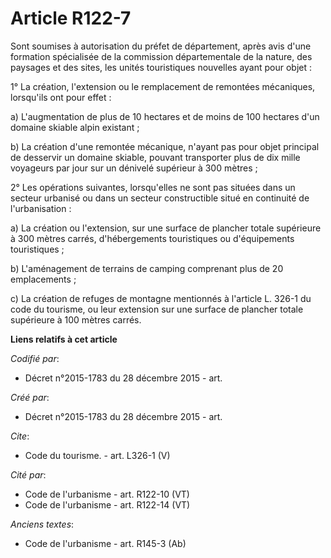 # Article R122-7

Sont soumises à autorisation du préfet de département, après avis d'une formation spécialisée de la commission départementale
de la nature, des paysages et des sites, les unités touristiques nouvelles ayant pour objet :

1° La création, l'extension ou le remplacement de remontées mécaniques, lorsqu'ils ont pour effet :

a) L'augmentation de plus de 10 hectares et de moins de 100 hectares d'un domaine skiable alpin existant ;

b) La création d'une remontée mécanique, n'ayant pas pour objet principal de desservir un domaine skiable, pouvant
transporter plus de dix mille voyageurs par jour sur un dénivelé supérieur à 300 mètres ;

2° Les opérations suivantes, lorsqu'elles ne sont pas situées dans un secteur urbanisé ou dans un secteur constructible situé
en continuité de l'urbanisation :

a) La création ou l'extension, sur une surface de plancher totale supérieure à 300 mètres carrés, d'hébergements touristiques
ou d'équipements touristiques ;

b) L'aménagement de terrains de camping comprenant plus de 20 emplacements ;

c) La création de refuges de montagne mentionnés à l'article L. 326-1 du code du tourisme, ou leur extension sur une surface
de plancher totale supérieure à 100 mètres carrés.

**Liens relatifs à cet article**

_Codifié par_:

  - Décret n°2015-1783 du 28 décembre 2015 - art.

_Créé par_:

  - Décret n°2015-1783 du 28 décembre 2015 - art.

_Cite_:

  - Code du tourisme. - art. L326-1 (V)

_Cité par_:

  - Code de l'urbanisme - art. R122-10 (VT)
  - Code de l'urbanisme - art. R122-14 (VT)

_Anciens textes_:

  - Code de l'urbanisme - art. R145-3 (Ab)
